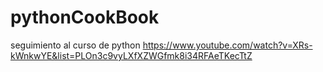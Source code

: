 # pythonCookBook


seguimiento al curso de python https://www.youtube.com/watch?v=XRs-kWnkwYE&list=PLOn3c9vyLXfXZWGfmk8i34RFAeTKecTtZ
